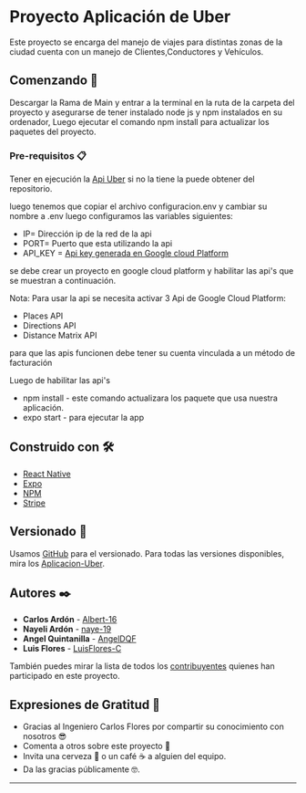 # Proyecto Aplicación de Uber

Este proyecto se encarga del manejo de viajes para distintas zonas de la ciudad cuenta con un manejo de Clientes,Conductores y Vehículos.

## Comenzando 🚀

Descargar la Rama de Main y entrar a la terminal en la ruta de la carpeta del proyecto y asegurarse de tener instalado node js y npm instalados en su ordenador, Luego ejecutar el comando npm install para actualizar los paquetes del proyecto.

### Pre-requisitos 📋

Tener en ejecución la [Api Uber](git+https://github.com/Albert-16/Api_Uber.git)
si no la tiene la puede obtener del repositorio.

luego tenemos que copiar el archivo configuracion.env y cambiar su nombre a .env 
luego configuramos las variables siguientes:
* IP= Dirección ip de la red de la api
* PORT= Puerto que esta utilizando la api
* API_KEY = [Api key generada en Google cloud Platform](https://cloud.google.com/?hl=es)

se debe crear un proyecto en google cloud platform y habilitar las api's que se muestran a continuación.

Nota: Para usar la api se necesita activar 3 Api de Google Cloud Platform:
* Places API
* Directions API
* Distance Matrix API

para que las apis funcionen debe tener su cuenta vinculada a un método de facturación

Luego de habilitar las api's
* npm install - este comando actualizara los paquete que usa nuestra aplicación.
* expo start - para ejecutar la app

## Construido con 🛠️

* [React Native](https://reactnative.dev/) 
* [Expo](https://expo.dev/) 
* [NPM](https://www.npmjs.com/)
* [Stripe](https://stripe.com/es-us)


## Versionado 📌

Usamos [GitHub](https://github.com/) para el versionado. Para todas las versiones disponibles, 
mira los [Aplicacion-Uber](https://github.com/Albert-16/App_Uber.git).

## Autores ✒️

* **Carlos Ardón**  - [Albert-16](https://github.com/Albert-16)
* **Nayeli Ardón** - [naye-19](https://github.com/naye-19)
* **Angel Quintanilla**  - [AngelDQF](https://github.com/AngelDQF)
* **Luis Flores**  - [LuisFlores-C](https://github.com/Luis-FloresC)


También puedes mirar la lista de todos los [contribuyentes](https://github.com/Albert-16/App_Uber/graphs/contributors) 
quienes han participado en este proyecto. 

## Expresiones de Gratitud 🎁

* Gracias al Ingeniero Carlos Flores por compartir su conocimiento con nosotros 😎
* Comenta a otros sobre este proyecto 📢
* Invita una cerveza 🍺 o un café ☕ a alguien del equipo. 
* Da las gracias públicamente 🤓.

---

